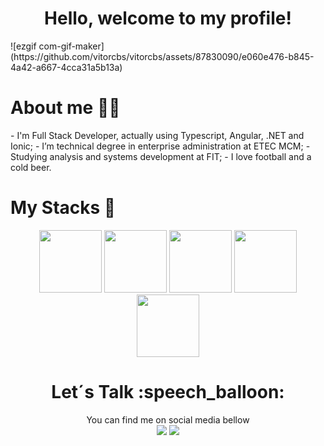 <h1 align="center"> Hello, welcome to my profile! </h1>
![ezgif com-gif-maker](https://github.com/vitorcbs/vitorcbs/assets/87830090/e060e476-b845-4a42-a667-4cca31a5b13a)

<h1>About me 🙋‍♂️</h1>
- I'm Full Stack Developer, actually using Typescript, Angular, .NET and Ionic;
- I’m technical degree in enterprise administration at ETEC MCM;
- Studying analysis and systems development at FIT;
- I love football and a cold beer.
<h1>My Stacks 🎲</h1>
<div align="center">
   <img src="https://cdn.jsdelivr.net/gh/devicons/devicon/icons/dotnetcore/dotnetcore-original.svg" width="100"/>
   <img src="https://cdn.jsdelivr.net/gh/devicons/devicon/icons/angularjs/angularjs-original.svg" width="100"/>
   <img src="https://cdn.jsdelivr.net/gh/devicons/devicon/icons/javascript/javascript-original.svg" width="100"/>
   <img src="https://cdn.jsdelivr.net/gh/devicons/devicon/icons/typescript/typescript-original.svg" width="100"/>
   <img src="https://cdn.jsdelivr.net/gh/devicons/devicon/icons/html5/html5-original.svg" width="100"/>

 <h1>Let´s Talk :speech_balloon: </h1>
  You can find me on social media bellow 
  <div> 
    <a href = "vitorcbs18@gmail.com"><img src="https://img.shields.io/badge/-Gmail-%23333?style=for-the-badge&logo=gmail&logoColor=white" target="_blank"></a>
    <a href="https://www.linkedin.com/in/vitor-contine/" target="_blank"><img src="https://img.shields.io/badge/-LinkedIn-%230077B5?style=for-the-badge&logo=linkedin&logoColor=white" target="_blank"></a>
  </div>
